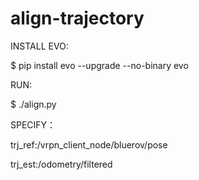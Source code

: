 # align-trajectory
INSTALL EVO:

$ pip install evo --upgrade --no-binary evo

RUN:

$ ./align.py 


SPECIFY：

trj_ref:/vrpn_client_node/bluerov/pose

trj_est:/odometry/filtered


